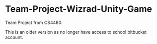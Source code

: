 # Team-Project-Wizrad-Unity-Game

Team Project from CS4480.

This is an older version as no longer have access to school bitbucket account.
